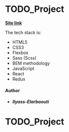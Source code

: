 # TODO_Project

**[Site link]()**

The tech stack is:

- HTML5
- CSS3
- Flexbox
- Sass (Scss)
- BEM methodology
- JavaScript
- React
- Redux

#### Author

- ##### Ilyass-Elarbaouti

# TODO_Project
